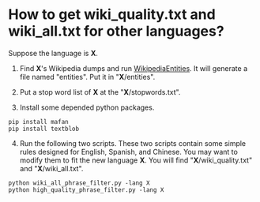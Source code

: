 # How to get wiki_quality.txt and wiki_all.txt for other languages?

Suppose the language is **X**.

1. Find **X**'s Wikipedia dumps and run [WikipediaEntities](https://github.com/kno10/WikipediaEntities). It will generate a file named "entities". Put it in "**X**/entities". 

2. Put a stop word list of **X** at the "**X**/stopwords.txt".

3. Install some depended python packages.
```
pip install mafan
pip install textblob
```

4. Run the following two scripts. These two scripts contain some simple rules designed for English, Spanish, and Chinese. You may want to modify them to fit the new language **X**. You will find "**X**/wiki_quality.txt" and "**X**/wiki_all.txt".
```
python wiki_all_phrase_filter.py -lang X
python high_quality_phrase_filter.py -lang X
```
